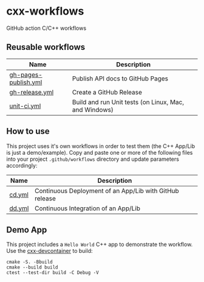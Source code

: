 # cxx-workflows
GitHub action C/C++ workflows

## Reusable workflows

| Name                 | Description                      |
|----------------------|----------------------------------|
| [gh-pages-publish.yml](https://github.com/JeffersonLab/cxx-workflows/blob/main/.github/workflows/gh-pages-publish.yml) | Publish API docs to GitHub Pages |
| [gh-release.yml](https://github.com/JeffersonLab/cxx-workflows/blob/main/.github/workflows/gh-release.yml) | Create a GitHub Release |
| [unit-ci.yml](https://github.com/JeffersonLab/cxx-workflows/blob/main/.github/workflows/unit-ci.yml) | Build and run Unit tests (on Linux, Mac, and Windows) |

## How to use
This project uses it's own workflows in order to test them (the C++ App/Lib is just a demo/example).  Copy and paste one or more of the following files into your project `.github/workflows` directory and update parameters accordingly:

| Name                 | Description                      |
|----------------------|----------------------------------|
| [cd.yml](https://github.com/JeffersonLab/cxx-workflows/blob/main/.github/workflows/cd.yml) | Continuous Deployment of an App/Lib with GitHub release |
| [dd.yml](https://github.com/JeffersonLab/cxx-workflows/blob/main/.github/workflows/ci.yml) | Continuous Integration of an App/Lib |

## Demo App
This project includes a `Hello World` C++ app to demonstrate the workflow.  Use the [cxx-devcontainer](https://github.com/JeffersonLab/cxx-devcontainer) to build:

```
cmake -S. -Bbuild
cmake --build build
ctest --test-dir build -C Debug -V
```
